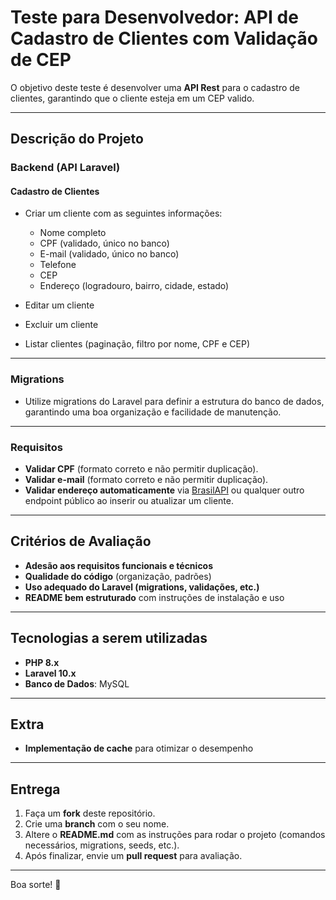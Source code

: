   # **Teste para Desenvolvedor: API de Cadastro de Clientes com Validação de CEP**

O objetivo deste teste é desenvolver uma **API Rest** para o cadastro de clientes, garantindo que o cliente esteja em um CEP valido.

---

## **Descrição do Projeto**

### **Backend (API Laravel)**

#### **Cadastro de Clientes**
- Criar um cliente com as seguintes informações:
  - Nome completo
  - CPF (validado, único no banco)
  - E-mail (validado, único no banco)
  - Telefone
  - CEP 
  - Endereço (logradouro, bairro, cidade, estado)

- Editar um cliente
- Excluir um cliente
- Listar clientes (paginação, filtro por nome, CPF e CEP)

---

### **Migrations**
- Utilize migrations do Laravel para definir a estrutura do banco de dados, garantindo uma boa organização e facilidade de manutenção.

---

### **Requisitos**
- **Validar CPF** (formato correto e não permitir duplicação).
- **Validar e-mail** (formato correto e não permitir duplicação).
- **Validar endereço automaticamente** via [BrasilAPI](https://brasilapi.com.br/docs#tag/CEP-V2) ou qualquer outro endpoint público ao inserir ou atualizar um cliente.


---

## **Critérios de Avaliação**
- **Adesão aos requisitos funcionais e técnicos**
- **Qualidade do código** (organização, padrões)
- **Uso adequado do Laravel (migrations, validações, etc.)**
- **README bem estruturado** com instruções de instalação e uso

---

## **Tecnologias a serem utilizadas**
- **PHP 8.x**
- **Laravel 10.x**
- **Banco de Dados**: MySQL

---

## **Extra**
- **Implementação de cache** para otimizar o desempenho 

---

## **Entrega**
1. Faça um **fork** deste repositório.
2. Crie uma **branch** com o seu nome.
3. Altere o **README.md** com as instruções para rodar o projeto (comandos necessários, migrations, seeds, etc.).
4. Após finalizar, envie um **pull request** para avaliação.

---


Boa sorte! 🚀
